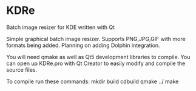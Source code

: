 KDRe
====

Batch image resizer for KDE written with Qt


Simple graphical batch image resizer. Supports PNG,JPG,GIF with more formats being added. Planning on adding Dolphin integration.

You will need qmake as well as Qt5 development libraries to compile. You can open up KDRe.pro with Qt Creator to easily modify and compile the source files.

To compile run these commands:
mkdir build
cdbuild
qmake ../
make

